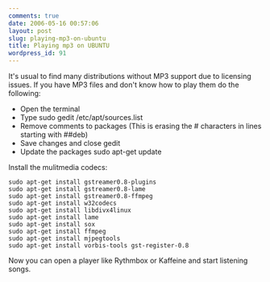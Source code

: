 ```yaml
---
comments: true
date: 2006-05-16 00:57:06
layout: post
slug: playing-mp3-on-ubuntu
title: Playing mp3 on UBUNTU
wordpress_id: 91
---
```


It's usual to find many distributions without MP3 support due to licensing issues. If you have MP3 files and don't know how to play them do the following:
	
* Open the terminal
* Type sudo gedit /etc/apt/sources.list
* Remove comments to packages (This is erasing the # characters in lines starting with ##deb)
* Save changes and close gedit
* Update the packages sudo apt-get update

Install the mulitmedia codecs: 

    sudo apt-get install gstreamer0.8-plugins
    sudo apt-get install gstreamer0.8-lame
    sudo apt-get install gstreamer0.8-ffmpeg
    sudo apt-get install w32codecs
    sudo apt-get install libdivx4linux
    sudo apt-get install lame
    sudo apt-get install sox
    sudo apt-get install ffmpeg
    sudo apt-get install mjpegtools
    sudo apt-get install vorbis-tools gst-register-0.8


Now you can open a player like Rythmbox or Kaffeine and start listening songs.

